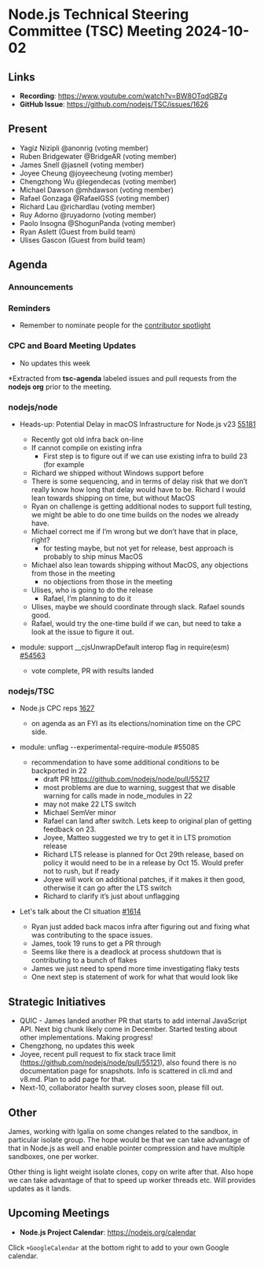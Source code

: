 # Node.js Technical Steering Committee (TSC) Meeting 2024-10-02

## Links

* **Recording**:  <https://www.youtube.com/watch?v=BW8OTqdGBZg>
* **GitHub Issue**: <https://github.com/nodejs/TSC/issues/1626>

## Present

* Yagiz Nizipli @anonrig (voting member)
* Ruben Bridgewater @BridgeAR (voting member)
* James Snell @jasnell (voting member)
* Joyee Cheung @joyeecheung (voting member)
* Chengzhong Wu @legendecas (voting member)
* Michael Dawson @mhdawson (voting member)
* Rafael Gonzaga @RafaelGSS (voting member)
* Richard Lau @richardlau (voting member)
* Ruy Adorno @ruyadorno (voting member)
* Paolo Insogna @ShogunPanda (voting member)
* Ryan Aslett (Guest from build team)
* Ulises Gascon (Guest from build team)

## Agenda

### Announcements

### Reminders

* Remember to nominate people for the [contributor spotlight](https://github.com/nodejs/node/blob/main/doc/contributing/reconizing-contributors.md#bi-monthly-contributor-spotlight)

### CPC and Board Meeting Updates

* No updates this week

*Extracted from **tsc-agenda** labeled issues and pull requests from the **nodejs org** prior to the meeting.

### nodejs/node

* Heads-up: Potential Delay in macOS Infrastructure for Node.js v23 [55181](https://github.com/nodejs/node/issues/55181)
  * Recently got old infra back on-line
  * If cannot compile on existing infra
    * First step is to figure out if we can use existing infra to build 23 (for example
  * Richard we shipped without Windows support before
  * There is some sequencing, and in terms of delay risk that we don’t really know how long that
    delay would have to be. Richard I would lean towards shipping on time, but without MacOS
  * Ryan on challenge is getting additional nodes to support full testing, we might be able to do
    one time builds on the nodes we already have.
  * Michael correct me if I’m wrong but we don’t have that in place, right?
    * for testing maybe, but not yet for release, best approach is probably to ship minus MacOS
  * Michael also lean towards shipping without MacOS, any objections from those in the meeting
    * no objections from those in the meeting
  * Ulises, who is going to do the release
    * Rafael, I’m planning to do it
  * Ulises, maybe we should coordinate through slack. Rafael sounds good.
  * Rafael, would try the one-time build if we can, but need to take a look at the issue to figure it
    out.

* module: support __cjsUnwrapDefault interop flag in require(esm) [#54563](https://github.com/nodejs/node/pull/54563)
  * vote complete, PR with results landed

### nodejs/TSC

* Node.js CPC reps [1627](https://github.com/nodejs/TSC/issues/1627)
  * on agenda as an FYI as its elections/nomination time on the CPC side.

* module: unflag --experimental-require-module #55085
  * recommendation to have some additional conditions to be backported in 22
    * draft PR <https://github.com/nodejs/node/pull/55217>
    * most problems are due to warning, suggest that we disable warning for calls made in node_modules in 22
    * may not make 22 LTS switch
    * Michael SemVer minor
    * Rafael can land after switch. Lets keep to original plan of getting feedback on 23.
    * Joyee, Matteo suggested we try to get it in LTS promotion release
    * Richard LTS release is planned for Oct 29th release, based on policy it would need to
      be in a release by Oct 15. Would prefer not to rush, but if ready
    * Joyee will work on additional patches, if it makes it then good, otherwise it can go after the
      LTS switch
    * Richard to clarify it’s just about unflagging

* Let's talk about the CI situation [#1614](https://github.com/nodejs/TSC/issues/1614)
  * Ryan just added back macos infra after figuring out and fixing what was contributing to the
    space issues.
  * James, took 19 runs to get a PR through
  * Seems like there is a deadlock at process shutdown that is contributing to a bunch of flakes
  * James we just need to spend more time investigating flaky tests
  * One next step is statement of work for what that would look like

## Strategic Initiatives

* QUIC - James landed another PR that starts to add internal JavaScript API. Next big chunk
  likely come in December. Started testing about other implementations. Making progress!
* Chengzhong, no updates this week
* Joyee, recent pull request to fix stack trace limit (<https://github.com/nodejs/node/pull/55121>), also found there is no documentation page
  for snapshots. Info is scattered in cli.md and v8.md. Plan to add page for that.
* Next-10, collaborator health survey closes soon, please fill out.

## Other

James, working with Igalia on some changes related to the sandbox, in particular isolate group. The hope would be that we can take advantage of that in Node.js as well and enable pointer compression and have multiple sandboxes, one per worker.

Other thing is light weight isolate clones, copy on write after that. Also hope we can take advantage of that to speed up worker threads etc. Will provides updates as it lands.

## Upcoming Meetings

* **Node.js Project Calendar**: <https://nodejs.org/calendar>

Click `+GoogleCalendar` at the bottom right to add to your own Google calendar.
